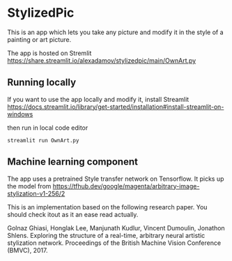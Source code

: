 # StylizedPic

This is an app which lets you take any picture and modify it in the style of a painting or art picture. 

The app is hosted on Stremlit https://share.streamlit.io/alexadamov/stylizedpic/main/OwnArt.py

## Running locally
If you want to use the app locally and modify it, install Streamlit
https://docs.streamlit.io/library/get-started/installation#install-streamlit-on-windows 

then run in local code editor
```
streamlit run OwnArt.py
```

## Machine learning component

The app uses a pretrained Style transfer network on Tensorflow. It picks up the model from https://tfhub.dev/google/magenta/arbitrary-image-stylization-v1-256/2

This is an implementation based on the following research paper. You should check itout as it an ease read actually. 

Golnaz Ghiasi, Honglak Lee, Manjunath Kudlur, Vincent Dumoulin, Jonathon Shlens. Exploring the structure of a real-time, arbitrary neural artistic stylization network. Proceedings of the British Machine Vision Conference (BMVC), 2017.
